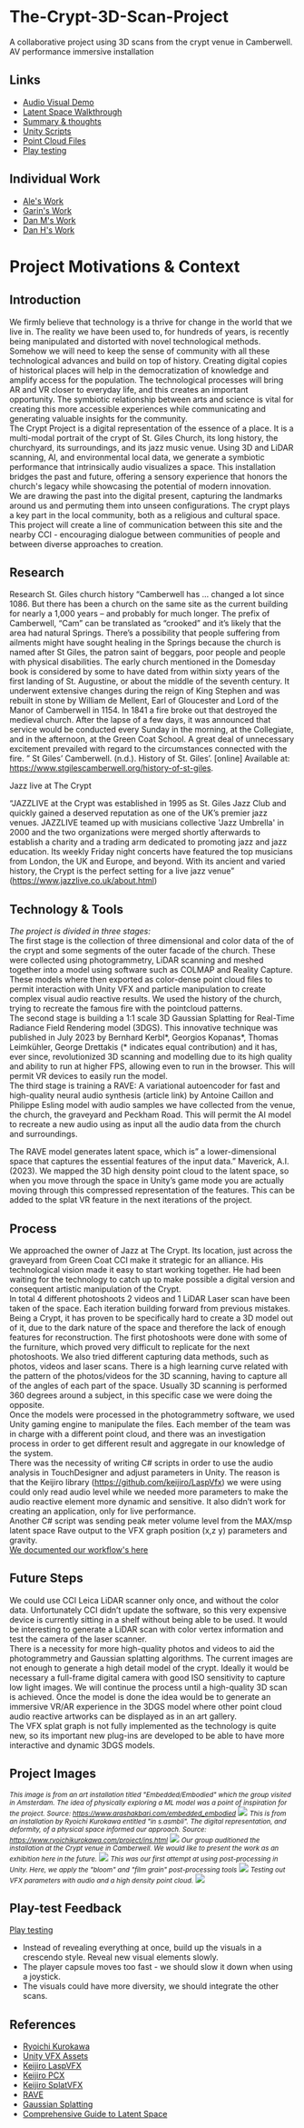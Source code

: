 # The-Crypt-3D-Scan-Project
A collaborative project using 3D scans from the crypt venue in Camberwell. AV performance 
immersive installation 
## Links
<ul>

<li><a href="https://www.youtube.com/watch?v=zzSYYw-khpw">Audio Visual Demo</a></li>
<li><a href="https://www.youtube.com/watch?v=xj_bQgiA9XA">Latent Space Walkthrough</a></li>
<li><a href="https://youtu.be/fRDosbUNRPs">Summary & thoughts </a></li>
<li><a href="/scripts/">Unity Scripts</a></li>
<li><a href="/point-files/">Point Cloud Files</a></li>
<li><a href="https://youtu.be/KsOUHFzbIe4">Play testing</a></li>
</ul>

## Individual Work

<ul>
<li><a href="https://artslondon-my.sharepoint.com/personal/i_diazcardenas0520231_arts_ac_uk/_layouts/15/onedrive.aspx?csf=1&web=1&e=WMvZM7&cid=f5c0319e%2D4ab0%2D4ad8%2Db4ec%2Dd56193b306b8&id=%2Fpersonal%2Fi%5Fdiazcardenas0520231%5Farts%5Fac%5Fuk%2FDocuments%2FCrypt%5Fsplats%5F&FolderCTID=0x01200048B212D4753AE54CB17EC4F8E982CF19&view=0">Ale's Work</a></li>
<li><a href="https://artslondon-my.sharepoint.com/:f:/g/personal/g_curtis0220231_arts_ac_uk/EoysP8X4Os5GgSUb1CGO8BMBiaZXZ0AiMHKJmbCwqvR5gQ?e=gNkRNr">Garin's Work</a></li>
<li><a href="https://artslondon-my.sharepoint.com/:f:/g/personal/d_manz0620231_arts_ac_uk/Ehphf6mMzbNDkNeLpUS0KZIBIMGlKUTKnTNRqnB2U3eIFw?e=DYV6t9">Dan M's Work</a></li>
<li><a href="https://artslondon-my.sharepoint.com/:f:/g/personal/d_hearn0320231_arts_ac_uk/EpHL-4DkjAZOpiJfc85I9M8BghuY8dnL3jI4ZiSe7xSi9A?e=Hq3oEq">Dan H's Work</a></li>
</ul>

# Project Motivations & Context

## Introduction

We firmly believe that technology is a thrive for change in the world that we live in. The reality we have been used to, for hundreds of years, is recently being manipulated and distorted with novel technological methods. Somehow we will need to keep the sense of community with all these technological advances and build on top of history. Creating digital copies of historical places will help in the democratization of knowledge and amplify access for the population. The technological processes will bring AR and VR closer to everyday life, and this creates an important opportunity. The symbiotic relationship between arts and science is vital for creating this more accessible experiences while communicating and generating valuable insights for the community.
<br>
The Crypt Project is a digital representation of the essence of a place. It is a multi-modal portrait of the crypt of St. Giles Church, its long history, the churchyard, its surroundings, and its jazz music venue. Using 3D and LiDAR scanning, AI, and environmental local data, we generate a symbiotic performance that intrinsically audio visualizes a space.
This installation bridges the past and future, offering a sensory experience that honors the church's legacy while showcasing the potential of modern innovation.
<br>
We are drawing the past into the digital present, capturing the landmarks around us and permuting them into unseen configurations. The crypt plays a key part in the local community, both as a religious and cultural space. This project will create a line of communication between this site and the nearby CCI - encouraging dialogue between communities of people and between diverse approaches to creation.

## Research
Research
St. Giles church history
“Camberwell has … changed a lot since 1086. But there has been a church on the same site as the current building for nearly a 1,000 years – and probably for much longer. 
The prefix of Camberwell, “Cam” can be translated as “crooked” and it’s likely that the area had natural Springs.  There’s a possibility that people suffering from ailments might have sought healing in the Springs because the church is named after St Giles, the patron saint of beggars, poor people and people with physical disabilities. The early church mentioned in the Domesday book is considered by some to have dated from within sixty years of the first landing of St. Augustine, or about the middle of the seventh century. It underwent extensive changes during the reign of King Stephen and was rebuilt in stone by William de Mellent, Earl of Gloucester and Lord of the Manor of Camberwell in 1154. 
In 1841 a fire broke out that destroyed the medieval church. 
After the lapse of a few days, it was announced that service would be conducted every Sunday in the morning, at the Collegiate, and in the afternoon, at the Green Coat School. A great deal of unnecessary excitement prevailed with regard to the circumstances connected with the fire. 
” 
St Giles’ Camberwell. (n.d.). History of St. Giles’. [online] Available at: https://www.stgilescamberwell.org/history-of-st-giles.

Jazz live at The Crypt

“JAZZLIVE at the Crypt was established in 1995 as St. Giles Jazz Club and quickly gained a deserved reputation as one of the UK’s premier jazz venues. JAZZLIVE teamed up with musicians collective 'Jazz Umbrella' in 2000 and the two organizations were merged shortly afterwards to establish a charity and a trading arm dedicated to promoting jazz and jazz education. Its weekly Friday night concerts have featured the top musicians from London, the UK and Europe, and beyond.
With its ancient and varied history, the Crypt is the perfect setting for a live jazz venue” (https://www.jazzlive.co.uk/about.html)


## Technology & Tools

<em>The project is divided in three stages:</em>
<br>
The first stage is the collection of three dimensional and color data of the of the crypt and some segments of the outer facade of the church. These were collected using photogrammetry, LiDAR scanning and meshed together into a model using software such as COLMAP and Reality Capture. These models where then exported as color-dense point cloud files to permit interaction with Unity VFX and particle manipulation to create complex visual audio reactive results. We used the history of the church, trying to recreate the famous fire with the pointcloud patterns.
<br>
The second stage is building a 1:1 scale 3D Gaussian Splatting for Real-Time Radiance Field Rendering model (3DGS). This innovative technique was published in July 2023 by Bernhard Kerbl*, Georgios Kopanas*, Thomas Leimkühler, George Drettakis (* indicates equal contribution) and it has, ever since, revolutionized 3D scanning and modelling due to its high quality and ability to run at higher FPS, allowing even to run in the browser. This will permit VR devices to easily run the model. 
<br>
The third stage is training a RAVE: A variational autoencoder for fast and high-quality neural audio synthesis (article link) by Antoine Caillon and Philippe Esling model with audio samples we have collected from the venue, the church, the graveyard and Peckham Road. This will permit the AI model to recreate a new audio using as input all the audio data from the church and surroundings.
<br>

The RAVE model generates latent space, which is” a lower-dimensional space that captures the essential features of the input data.” Maverick, A.I. (2023).  We mapped the 3D high density point cloud to the latent space, so when you move through the space in Unity’s game mode you are actually moving through this compressed representation of the features. This can be added to the splat VR feature in the next iterations of the project.

## Process

We approached the owner of Jazz at The Crypt. Its location, just across the graveyard from Green Coat CCI make it strategic for an alliance. His technological vision made it easy to start working together. He had been waiting for the technology to catch up to make possible a digital version and consequent artistic manipulation of the Crypt.
<br>
In total 4 different photoshoots 2 videos and 1 LiDAR Laser scan have been taken of the space. Each iteration building forward from previous mistakes. Being a Crypt, it has proven to be specifically hard to create a 3D model out of it, due to the dark nature of the space and therefore the lack of enough features for reconstruction. The first photoshoots were done with some of the furniture, which proved very difficult to replicate for the next photoshoots. We also tried different capturing data methods, such as photos, videos and laser scans. There is a high learning curve related with the pattern of the photos/videos for the 3D scanning, having to capture all of the angles of each part of the space. Usually 3D scanning is performed 360 degrees around a subject, in this specific case we were doing the opposite. 
<br>
Once the models were processed in the photogrammetry software, we used Unity gaming engine to manipulate the files. Each member of the team was in charge with a different point cloud, and there was an investigation process in order to get different result and aggregate in our knowledge of the system.
<br>
There was the necessity of writing C# scripts in order to use the audio analysis in TouchDesigner and adjust parameters in Unity. The reason is that the Keijiro library (https://github.com/keijiro/LaspVfx) we were using could only read audio level while we needed more parameters to make the audio reactive element more dynamic and sensitive. It also didn’t work for creating an application, only for live performance.
<br>
Another C# script was sending peak meter volume level from the MAX/msp latent space Rave output to the VFX graph position (x,z y)  parameters and gravity.
<br>
<a href="https://kiwi-cymbal-81e.notion.site/Workflow-bd7e659999474b6592b48ed8f4e8aa33">We documented our workflow's here</a>

## Future Steps

We could use CCI Leica LiDAR scanner only once, and without the color data. Unfortunately CCI didn’t update the software, so this very expensive device is currently sitting in a shelf without being able to be used. It would be interesting to generate a LiDAR scan with color vertex information and test the camera of the laser scanner.
<br>
There is a necessity for more high-quality photos and videos to aid the photogrammetry and Gaussian splatting algorithms. The current images are not enough to generate a high detail model of the crypt. Ideally it would be necessary a full-frame digital camera with good ISO sensitivity to capture low light images. We will continue the process until a high-quality 3D scan is achieved.
Once the model is done the idea would be to generate an immersive VR/AR experience in the 3DGS model where other point cloud audio reactive artworks can be displayed as in an art gallery.
<br>
The VFX splat graph is not fully implemented as the technology is quite new, so its important new plug-ins are developed to be able to have more interactive and dynamic 3DGS models.
## Project Images
<small><em>This image is from an art installation titled "Embedded/Embodied" which the group visited in Amsterdam. The idea of physically exploring a ML model was a point of inspiration for the project. Source: https://www.arashakbari.com/embedded_embodied</em></small>
<image src="images/EmbeddedEmboddied.jpeg">
<small><em>This is from an installation by Ryoichi Kurokawa entitled "in s.asmbli". The digital representation, and deformity, of a physical space informed our approach. Source: https://www.ryoichikurokawa.com/project/ins.html</em></small>
<image src="images/ins_still_eq_4.jpg">
<small><em>Our group auditioned the installation at the Crypt venue in Camberwell. We would like to present the work as an exhibition here in the future.</em></small>
<image src="images/WhatsApp Image 2024-06-05 at 21.06.10_fa16c029.jpg">
<small><em>This was our first attempt at using post-processing in Unity. Here, we apply the "bloom" and "film grain" post-processing tools</em></small>
<image src="images/IMG_3576.jpg">
<small><em>Testing out VFX parameters with audio and a high density point cloud.</em></small>
<image src="images/IMG_3577.jpg">


## Play-test Feedback
<a href="https://youtu.be/KsOUHFzbIe4">Play testing</a>
<ul>
<li>Instead of revealing everything at once, build up the visuals in a crescendo style. Reveal new visual elements slowly.</li>
<li>The player capsule moves too fast - we should slow it down when using a joystick.</li>
<li>The visuals could have more diversity, we should integrate the other scans.</li>
</ul>

## References

<ul>
<li><a href="https://www.instagram.com/p/Cx-sj4sN-7L/">Ryoichi Kurokawa</a></li>
<li><a href="https://github.com/keijiro/VfxGraphAssets">Unity VFX Assets</a></li>
<li><a href="https://github.com/keijiro/LaspVfx">Keijiro LaspVFX</a></li>
<li><a href="https://github.com/keijiro/Pcx">Keijiro PCX</a></li>
<li><a href="https://github.com/keijiro/PlatVFX">Keijiro SplatVFX</a></li>
<li><a href="https://github.com/acids-ircam/RAVE">RAVE</a></li>
<li><a href="https://github.com/jonstephens85/gaussian-splatting-Windows">Gaussian Splatting</a></li>
<li><a href="https://samanemami.medium.com/a-comprehensive-guide-to-latent-space-9ae7f72bdb2f#:~:text=Latent%20space%20is%20a%20lower">Comprehensive Guide to Latent Space</a></li>
</ul>
